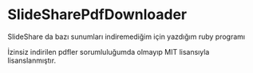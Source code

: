 # SlideSharePdfDownloader
SlideShare da bazı sunumları indiremediğim için yazdığım ruby programı


İzinsiz indirilen pdfler sorumluluğumda olmayıp MIT lisansıyla lisanslanmıştır.
